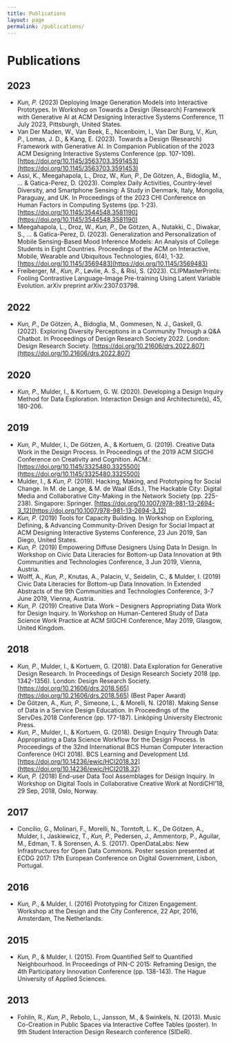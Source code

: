```yaml
---
title: Publications
layout: page
permalink: /publications/
---
```


# Publications

## 2023
- *Kun, P.* (2023) Deploying Image Generation Models into Interactive Prototypes. In Workshop on Towards a Design (Research) Framework with Generative AI at ACM Designing Interactive Systems Conference, 11 July 2023, Pittsburgh, United States.
- Van Der Maden, W., Van Beek, E., Nicenboim, I., Van Der Burg, V., *Kun, P.*, Lomas, J. D., & Kang, E. (2023). Towards a Design (Research) Framework with Generative AI. In Companion Publication of the 2023 ACM Designing Interactive Systems Conference (pp. 107-109). [https://doi.org/10.1145/3563703.3591453](https://doi.org/10.1145/3563703.3591453) 
- Assi, K., Meegahapola, L., Droz, W., *Kun, P.*, De Götzen, A., Bidoglia, M., ... & Gatica-Perez, D. (2023). Complex Daily Activities, Country-level Diversity, and Smartphone Sensing: A Study in Denmark, Italy, Mongolia, Paraguay, and UK. In Proceedings of the 2023 CHI Conference on Human Factors in Computing Systems (pp. 1-23). [https://doi.org/10.1145/3544548.3581190](https://doi.org/10.1145/3544548.3581190) 
- Meegahapola, L., Droz, W., *Kun, P.*, De Götzen, A., Nutakki, C., Diwakar, S., ... & Gatica-Perez, D. (2023). Generalization and Personalization of Mobile Sensing-Based Mood Inference Models: An Analysis of College Students in Eight Countries. Proceedings of the ACM on Interactive, Mobile, Wearable and Ubiquitous Technologies, 6(4), 1-32. [https://doi.org/10.1145/3569483](https://doi.org/10.1145/3569483) 
- Freiberger, M., *Kun, P.*, Løvlie, A. S., & Risi, S. (2023). CLIPMasterPrints: Fooling Contrastive Language-Image Pre-training Using Latent Variable Evolution. arXiv preprint arXiv:2307.03798.

## 2022
- *Kun, P.*, De Götzen, A., Bidoglia, M., Gommesen, N. J., Gaskell, G. (2022). Exploring Diversity Perceptions in a Community Through a Q&A Chatbot. In Proceedings of Design Research Society 2022. London: Design Research Society. [https://doi.org/10.21606/drs.2022.807](https://doi.org/10.21606/drs.2022.807)

## 2020
- *Kun, P.*, Mulder, I., & Kortuem, G. W. (2020). Developing a Design Inquiry Method for Data Exploration. Interaction Design and Architecture(s), 45, 180-206.

## 2019
- *Kun, P.*, Mulder, I., De Götzen, A., & Kortuem, G. (2019). Creative Data Work in the Design Process. In Proceedings of the 2019 ACM SIGCHI Conference on Creativity and Cognition. ACM.: [https://doi.org/10.1145/3325480.3325500](https://doi.org/10.1145/3325480.3325500)
- Mulder, I., & *Kun, P.* (2019). Hacking, Making, and Prototyping for Social Change. In M. de Lange, & M. de Waal (Eds.), The Hackable City: Digital Media and Collaborative City-Making in the Network Society (pp. 225-238). Singapore: Springer. [https://doi.org/10.1007/978-981-13-2694-3_12](https://doi.org/10.1007/978-981-13-2694-3_12)
- *Kun, P.* (2019) Tools for Capacity Building. In Workshop on Exploring, Defining, & Advancing Community-Driven Design for Social Impact  at ACM Designing Interactive Systems Conference, 23 Jun 2019, San Diego, United States.
- *Kun, P.* (2019) Empowering Diffuse Designers Using Data In Design. In Workshop on Civic Data Literacies for Bottom-up Data Innovation at 9th Communities and Technologies Conference, 3 Jun 2019, Vienna, Austria.
- Wolff, A., *Kun, P.*, Knutas, A., Palacin, V., Seidelin, C., & Mulder, I. (2019) Civic Data Literacies for Bottom-up Data Innovation. In Extended Abstracts of the 9th Communities and Technologies Conference, 3-7 June 2019, Vienna, Austria.
- *Kun, P.* (2019) Creative Data Work – Designers Appropriating Data Work for Design Inquiry. In Workshop on Human-Centered Study of Data Science Work Practice at ACM SIGCHI Conference, May 2019, Glasgow, United Kingdom.

## 2018
- *Kun, P.*, Mulder, I., & Kortuem, G. (2018). Data Exploration for Generative Design Research. In Proceedings of Design Research Society 2018 (pp. 1342-1356). London: Design Research Society. [https://doi.org/10.21606/drs.2018.565](https://doi.org/10.21606/drs.2018.565) (Best Paper Award)
- De Götzen, A., *Kun, P.*, Simeone, L., & Morelli, N. (2018). Making Sense of Data in a Service Design Education. In Proceedings of the ServDes.2018 Conference (pp. 177-187). Linköping University Electronic Press.
- *Kun, P.*, Mulder, I., & Kortuem, G. (2018). Design Enquiry Through Data: Appropriating a Data Science Workflow for the Design Process. In Proceedings of the 32nd International BCS Human Computer Interaction Conference (HCI 2018). BCS Learning and Development Ltd. [https://doi.org/10.14236/ewic/HCI2018.32](https://doi.org/10.14236/ewic/HCI2018.32)
- *Kun, P.* (2018) End-user Data Tool Assemblages for Design Inquiry. In Workshop on Digital Tools in Collaborative Creative Work at NordiCHI’18, 29 Sep, 2018, Oslo, Norway.

## 2017
- Concilio, G., Molinari, F., Morelli, N., Torntoft, L. K., De Götzen, A., Mulder, I., Jaskiewicz, T., *Kun, P.*, Pedersen, J., Ammentorp, P., Aguilar, M., Edman, T. & Sorensen, A. S. (2017). OpenDataLabs: New Infrastructures for Open Data Commons. Poster session presented at ECDG 2017: 17th European Conference on Digital Government, Lisbon, Portugal.

## 2016
- *Kun, P.*, & Mulder, I. (2016) Prototyping for Citizen Engagement. Workshop at the Design and the City Conference, 22 Apr, 2016, Amsterdam, The Netherlands.

## 2015
- *Kun, P.*, & Mulder, I. (2015). From Quantified Self to Quantified Neighbourhood. In Proceedings of PIN-C 2015: Reframing Design, the 4th Participatory Innovation Conference (pp. 138-143). The Hague University of Applied Sciences.

## 2013
- Fohlin, R., *Kun, P.*, Rebolo, L., Jansson, M., & Swinkels, N. (2013). Music Co-Creation in Public Spaces via Interactive Coffee Tables (poster). In 9th Student Interaction Design Research conference (SIDeR).